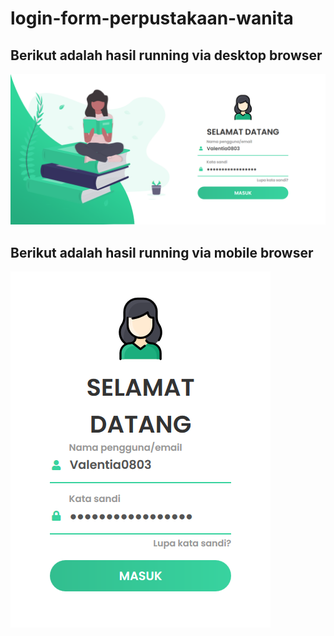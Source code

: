 # login-form-perpustakaan-wanita
<h2>Berikut adalah hasil running via desktop browser</h2>
<img src="running pc.png">
<h2>Berikut adalah hasil running via mobile browser</h2>
<img src="running hp.png" />
